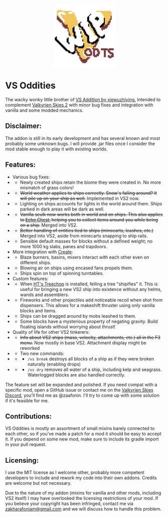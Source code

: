 <p align="center">
<img src="fabric/src/main/resources/logo.png" width="200" height="200">
</p>

# VS Oddities
The wacky wonky little brother of [VS Addition by xiewuzhiying.](https://github.com/xiewuzhiying/VS-Addition) Intended to complement [Valkyrien Skies 2](https://github.com/ValkyrienSkies/Valkyrien-Skies-2) with minor bug fixes and integration with vanilla and some modded mechanics.

## Disclaimer:
The addon is still in its early development and has several known and most probably some unknown bugs. I will provide .jar files once I consider the mod stable enough to play it with existing worlds.

## Features:
- Various bug fixes:
- - Newly created ships retain the biome they were created in. No more mismatch of grass colors!
- - ~~World weather applies to ships correctly. Snow's falling around? It will pile up on your ship as well.~~ Implemented in VS2 now.
- - Lighting on ships accounts for lights in the world around them. Ships parked in dark areas will be dark as well.
- - ~~Vanilla sculk now works both in world and on ships. This also applies to [Echo Chest](https://github.com/Fuzss/echochest), helping you to collect items around you while being on a ship.~~ Merged into VS2.
- - ~~Better handling of entities tied to ships (minecarts, leashes, etc.)~~ Merged into VS2, aside from minecarts snapping to ship rails.
- - Sensible default masses for blocks without a defined weight; no more 1000 kg slabs, panes and trapdoors.
- More integration with [Create](https://github.com/Creators-of-Create/Create):
- - Blaze burners, basins, mixers interact with each other even on different ships.
- - Blowing air on ships using encased fans propels them.
- - Ships spin on top of spinning turntables.
- Custom features:
- - When [HT's Treechop](https://modrinth.com/mod/treechop) is installed, felling a tree "shipifies" it. This is useful for bringing a new VS2 ship into existence without any helms, wands and assemblers.
- - Fireworks and other projectiles add noticeable recoil when shot from dispensers. This allows for a makeshift thruster using only vanilla blocks and items.
- - Ships can be dragged around by mobs leashed to them.
- - Some blocks have a mysterious property of negating gravity. Build floating islands without worrying about thrust!
- Quality of life for other VS2 tinkerers:
- - ~~Info about VS2 ships (mass, velocity, attachments, etc.) all in the F3 menu.~~ Now mostly in base VS2. Attachment display might be reworked
- - Two new commands:
- - - `/vs break` destroys all blocks of a ship as if they were broken naturally (enabling drops)
- - - `/vs dry` removes all water of a ship, including kelp and seagrass. Waterlogged blocks are also handled correctly.


The feature set will be expanded and polished. If you need compat with a specific mod, open a GitHub issue or contact me on the [Valkyrien Skies Discord](https://discord.com/invite/dWwM8G3), you'll find me as @zaafonin. I'll try to come up with some solution if it's feasible for me.

## Contributions:
VS Oddities is mostly an assortment of small mixins barely connected to each other, so if you've made a patch for a mod it should be easy to accept it. If you depend on some new mod, make sure to include its gradle import in your pull request.

## Licensing:
I use the MIT license as I welcome other, probably more competent developers to include and rework my code into their own addons. Credits are welcome but not necessary.

Due to the nature of my addon (mixins for vanilla and other mods, including VS2 itself) I may have overlooked the licensing restrictions of your mod. If you believe your copyright has been infringed, contact me via zakharafoniam@gmail.com and we will discuss how to handle this problem.

